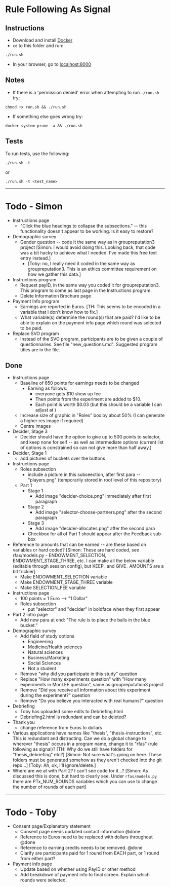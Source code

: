 # Rule Following As Signal

## Instructions

- Download and install [Docker](https://www.docker.com/products/docker-desktop/)
- `cd` to this folder and run:
```
./run.sh
```
- In your browser, go to [localhost:8000](http://localhost:8000)

## Notes

- If there is a 'permission denied' error when attempting to run `./run.sh` try:
```
chmod +x run.sh && ./run.sh
```
- If something else goes wrong try:
```
docker system prune -a && ./run.sh
```

## Tests

To run tests, use the following:
```
./run.sh -t
```
or
```
./run.sh -t <test_name>
```

---

# Todo - Simon


- Instructions page
	- "Click the blue headings to collapse the subsections." -- this functionality doesn't appear to be working. Is it easy to restore?
- Demographic survey
	- Gender question -- code it the same way as in groupreputation3 project [Simon: I would avoid doing this. Looking back, that code was a bit hacky to achieve what I needed. I've made this free text entry instead.]
		- [Toby: no, I really need it coded in the same way as groupreputation3. This is an ethics committee requirement on how we gather this data.]
- Instructions program
	- Request payID, in the same way you coded it for groupreputation3. This program to come as last page in the Instructions program.
	- Delete Information Brochure page
- Payment Info program
	- Earnings are reported in Euros. [TH: This seems to be encoded in a variable that I don't know how to fix.]
	- What variable(s) determine the round(s) that are paid? I'd like to be able to explain on the payment info page which round was selected to be paid.
- Replace SVO program
	- Instead of the SVO program, participants are to be given a couple of questionnaries. See file "new_questions.md". Suggested program titles are in the file.

## Done

- Instructions page
	- Baseline of 650 points for earnings needs to be changed
		- Earning as follows:
			- everyone gets $10 show up fee
			- Then points from the experiment are added to $10.
			- Each point is worth $0.03 (but this should be a variable I can adjust at )
	- Increase size of graphic in "Roles" box by about 50% (I can generate a higher res image if required) 
	- Centre images
- Decider, Stage 3
	- Decider should have the option to give up to 500 points to selector, and keep none for self -- as well as intermediate options (current list of options is constrained so can not give more than half away.)
- Decider, Stage 1
	- add pictures of buckets over the buttons
- Instructions page
	- Roles subsection
		- include a picture in this subseection, after first para -- "players.png" (temporarily stored in root level of this repository)
	- Part 1
		- Stage 1
			- Add image "decider-choice.png" immediately after first paragraph
		- Stage 2
			- Add image "selector-choose-partners.png" after the second paragraph
		- Stage 3
			- Add image "decider-allocates.png" after the second para
		- Checkbox for all of Part 1 should appear after the Feedback sub-box
- Reference to amounts that can be earned -- are these based on variables or hard coded? [Simon: These are hard coded, see rfas/models.py - ENDOWMENT_SELECTION, ENDOWMENT_STAGE_THREE, etc. I can make all the below variable (editable through session config), but KEEP_ and GIVE_ AMOUNTS are a bit trickier]
	- Make ENDOWMENT_SELECTION variable
    - Make ENDOWMENT_STAGE_THREE variable
    - Make SELECTION_FEE variable
- Instructions page
	- 100 points = 1 Euro --> "1 Dollar"
	- Roles subsection
		- put "selector" and "decider" in boldface when they first appear
- Part 2 intro page
	- Add new para at end: "The rule is to place the balls in the blue bucket."
- Demographic survey
	- Add field of study options
		- Engineering
		- Medicine/Health sciences
		- Natural sciences
		- Business/Marketing
		- Social Sciences
		- Not a student
	- Remove "why did you participate in this study" question
	- Replace "How many experiments question" with "How many experiments in MonLEE question", same as groupreputation3 project
	- Remove "Did you receive all information about this experiment during the experiment?" question
	- Remove "Do you believe you interacted with real humans?" question
- Debriefing
	- Toby has uploaded some edits to Debriefing.html
	- Debriefing2.html is redundant and can be deleted?
- Thank you
	- change reference from Euros to dollars
- Various applications have names like "thesis", "thesis-instructions", etc. This is redundant and distracting. Can we do a global change to wherever "thesis" occurs in a program name, change it to "rfas" (rule following as signal)? [TH: Why do we still have folders for "thesis_debriefing" etc?] [Simon: Not sure what's going on here. These folders must be generated somehow as they aren't checked into the git repo...] [Toby: Ah, ok, I'll ignore/delete.]
- Where are we at with Part 2? I can't see code for it...? [Simon: As discussed this is done, but hard to clearly see. Under `rfas/models.py` there are PTx_NUM_ROUNDS variables which you can use to change the number of rounds of each part]

---

# Todo - Toby

- Consent page/Explanatory statement
	- Consent page needs updated contact information @done
	- Reference to Euros need to be replaced with dollars throughout @done
	- Reference to earning credits needs to be removed. @done
	- Clarify are participants paid for 1 round from EACH part, or 1 round from either part?
- Payment info page
	- Update based on whether using PayID or other method
	- Add breakdown of payment info to final screen. Explain which rounds were selected.